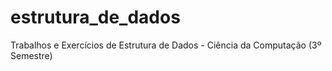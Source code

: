 # estrutura_de_dados
Trabalhos e Exercícios de Estrutura de Dados - Ciência da Computação (3º Semestre)
